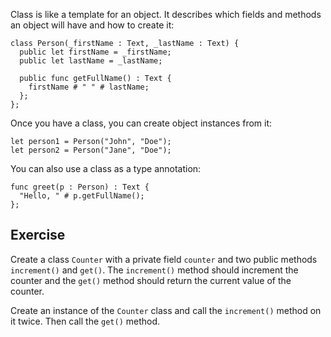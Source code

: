 Class is like a template for an object. It describes which fields and methods an object will have and
how to create it:

```motoko
class Person(_firstName : Text, _lastName : Text) {
  public let firstName = _firstName;
  public let lastName = _lastName;

  public func getFullName() : Text {
    firstName # " " # lastName;
  };
};
```

Once you have a class, you can create object instances from it:

```motoko
let person1 = Person("John", "Doe");
let person2 = Person("Jane", "Doe");
```

You can also use a class as a type annotation:

```motoko
func greet(p : Person) : Text {
  "Hello, " # p.getFullName();
};
```

## Exercise

Create a class `Counter` with a private field `counter` and two public methods `increment()` and
`get()`. The `increment()` method should increment the counter and the `get()` method should return
the current value of the counter.

Create an instance of the `Counter` class and call the `increment()` method on it twice. Then call
the `get()` method.

